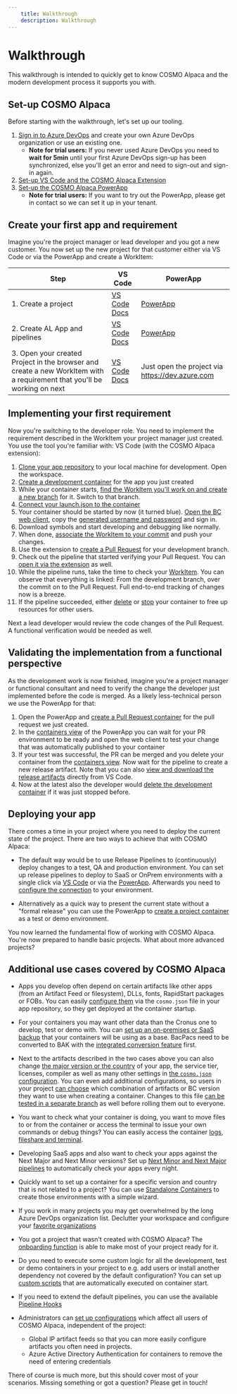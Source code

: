 ```yaml
---
    title: Walkthrough
    description: Walkthrough
---
```


# Walkthrough

This walkthrough is intended to quickly get to know COSMO Alpaca and the modern development process it supports you with.

## Set-up COSMO Alpaca

Before starting with the walkthrough, let's set up our tooling. 

1. [Sign in to Azure DevOps](https://aex.dev.azure.com/go/signup?account=true) and create your own Azure DevOps organization or use an existing one.
    - **Note for trial users:** If you never used Azure DevOps you need to **wait for 5min** until your first Azure DevOps sign-up has been synchronized, else you'll get an error and need to sign-out and sign-in again.
1. [Set-up VS Code and the COSMO Alpaca Extension](https://docs.cosmoconsult.com/de-de/cloud-service/devops-docker-selfservice/getting-started/access-and-setup-vsce.html)
1. [Set-up the COSMO Alpaca PowerApp](https://docs.cosmoconsult.com/de-de/cloud-service/devops-docker-selfservice/getting-started/access-and-setup-powerapps.html)
    - **Note for trial users:** If you want to try out the PowerApp, please get in contact so we can set it up in your tenant.

## Create your first app and requirement

Imagine you're the project manager or lead developer and you got a new customer. You now set up the new project for that customer either via VS Code or via the PowerApp and create a WorkItem:

| Step | VS Code | PowerApp |
|-|-|-|
|1. Create a project | [VS Code Docs](https://docs.cosmoconsult.com/de-de/cloud-service/devops-docker-selfservice/vsc-extension/create-project.html) | [PowerApp](https://docs.cosmoconsult.com/de-de/cloud-service/devops-docker-selfservice/powerapps/create-project.html) |
|2. Create AL App and pipelines | [VS Code Docs](https://docs.cosmoconsult.com/de-de/cloud-service/devops-docker-selfservice/vsc-extension/create-app.html) | [PowerApp](https://docs.cosmoconsult.com/de-de/cloud-service/devops-docker-selfservice/powerapps/create-app.html) 
|3. Open your created Project in the browser and create a new WorkItem with a requirement that you'll be working on next | [VS Code Docs](https://docs.cosmoconsult.com/de-de/cloud-service/devops-docker-selfservice/vsc-extension/open-stuff.html) | Just open the project via https://dev.azure.com |


## Implementing your first requirement

Now you're switching to the developer role. You need to implement the requirement described in the WorkItem your project manager just created. You use the tool you're familiar with: VS Code (with the COSMO Alpaca extension):

1. [Clone your app repository](https://docs.cosmoconsult.com/de-de/cloud-service/devops-docker-selfservice/vsc-extension/clone-repo.html) to your local machine for development. Open the workspace.
1. [Create a development container](https://docs.cosmoconsult.com/de-de/cloud-service/devops-docker-selfservice/vsc-extension/create-container.html) for the app you just created
1. While your container starts, [find the WorkItem you'll work on and create a new branch](https://docs.cosmoconsult.com/de-de/cloud-service/devops-docker-selfservice/vsc-extension/branches.html#create-a-branch-to-work-on-a-work-item) for it. Switch to that branch.
1. [Connect your launch.json to the container](https://docs.cosmoconsult.com/de-de/cloud-service/devops-docker-selfservice/vsc-extension/create-launch-json.html)
1. Your container should be started by now (it turned blue). [Open the BC web client](https://docs.cosmoconsult.com/de-de/cloud-service/devops-docker-selfservice/vsc-extension/open-container.html), copy the [generated username and password](https://docs.cosmoconsult.com/de-de/cloud-service/devops-docker-selfservice/vsc-extension/copy-user-pwd.html) and sign in.
1. Download symbols and start developing and debugging like normally. 
1. When done, [associate the WorkItem to your commit](https://docs.cosmoconsult.com/de-de/cloud-service/devops-docker-selfservice/vsc-extension/associate-wi.html#associate-a-workitem-to-a-commit) and push your changes.
1. Use the extension to [create a Pull Request](https://docs.cosmoconsult.com/de-de/cloud-service/devops-docker-selfservice/vsc-extension/branches.html#see-and-interact-with-branches) for your development branch.
1. Check out the pipeline that started verifying your Pull Request. You can [open it via the extension](https://docs.cosmoconsult.com/de-de/cloud-service/devops-docker-selfservice/vsc-extension/open-stuff.html) as well.
1. While the pipeline runs, take the time to check your [WorkItem](https://docs.cosmoconsult.com/de-de/cloud-service/devops-docker-selfservice/vsc-extension/open-stuff.html). You can observe that everything is linked: From the development branch, over the commit on to the Pull Request. Full end-to-end tracking of changes now is a breeze.
1. If the pipeline succeeded, either [delete](https://docs.cosmoconsult.com/de-de/cloud-service/devops-docker-selfservice/vsc-extension/delete-container.html) or [stop](https://docs.cosmoconsult.com/de-de/cloud-service/devops-docker-selfservice/vsc-extension/startstop-container.html) your container to free up resources for other users.

Next a lead developer would review the code changes of the Pull Request. A functional verification would be needed as well.


## Validating the implementation from a functional perspective

As the development work is now finished, imagine you're a project manager or functional consultant and need to verify the change the developer just implemented before the code is merged. As a likely less-technical person we use the PowerApp for that:

1. Open the PowerApp and [create a Pull Request container](https://docs.cosmoconsult.com/de-de/cloud-service/devops-docker-selfservice/powerapps/create-pr-test.html) for the pull request we just created.
1. In the [containers view](https://docs.cosmoconsult.com/de-de/cloud-service/devops-docker-selfservice/powerapps/manage-environments.html) of the PowerApp you can wait for your PR environment to be ready and open the web client to test your change that was automatically published to your container
1. If your test was successful, the PR can be merged and you delete your container from the [containers view](https://docs.cosmoconsult.com/de-de/cloud-service/devops-docker-selfservice/powerapps/manage-environments.html). Now wait for the pipeline to create a new release artifact. Note that you can also [view and download the release artifacts](https://docs.cosmoconsult.com/de-de/cloud-service/devops-docker-selfservice/vsc-extension/download-artifact.html) directly from VS Code.
1. Now at the latest also the developer would [delete the development container](https://docs.cosmoconsult.com/de-de/cloud-service/devops-docker-selfservice/vsc-extension/delete-container.html) if it was just stopped before.


## Deploying your app

There comes a time in your project where you need to deploy the current state of the project. There are two ways to achieve that with COSMO Alpaca:

- The default way would be to use Release Pipelines to (continuously) deploy changes to a test, QA and production environment. You can set up release pipelines to deploy to SaaS or OnPrem environments with a single click via [VS Code](https://docs.cosmoconsult.com/de-de/cloud-service/devops-docker-selfservice/vsc-extension/create-release-pipeline.html) or via the [PowerApp](https://docs.cosmoconsult.com/de-de/cloud-service/devops-docker-selfservice/powerapps/create-release-pipeline.html). Afterwards you need to [configure the connection](https://docs.cosmoconsult.com/de-de/cloud-service/devops-docker-selfservice/vsc-extension/create-release-pipeline.html#configuration) to your environment.

- Alternatively as a quick way to present the current state without a "formal release" you can use the PowerApp to [create a project container](https://docs.cosmoconsult.com/de-de/cloud-service/devops-docker-selfservice/powerapps/create-test-demo.html) as a test or demo environment.

You now learned the fundamental flow of working with COSMO Alpaca. You're now prepared to handle basic projects. What about more advanced projects?

## Additional use cases covered by COSMO Alpaca

- Apps you develop often depend on certain artifacts like other apps (from an Artifact Feed or filesystem), DLLs, fonts, RapidStart packages or FOBs. You can easily [configure them](https://docs.cosmoconsult.com/de-de/cloud-service/devops-docker-selfservice/containers/setup-artifacts.html) via the `cosmo.json` file in your app repository, so they get deployed at the container startup.

- For your containers you may want other data than the Cronus one to develop, test or demo with. You can [set up an on-premises or SaaS backup](https://docs.cosmoconsult.com/de-de/cloud-service/devops-docker-selfservice/containers/setup-bak.html) that your containers will be using as a base. BacPacs need to be converted to BAK with the [integrated conversion feature](https://docs.cosmoconsult.com/de-de/cloud-service/devops-docker-selfservice/vsc-extension/convert-bacpac-to-bak.html) first.

- Next to the artifacts described in the two cases above you can also change [the major version or the country](https://docs.cosmoconsult.com/de-de/cloud-service/devops-docker-selfservice/vsc-extension/convert-bacpac-to-bak.html) of your app, the service tier, licenses, compiler as well as many other settings in [the `cosmo.json` configuration](https://docs.cosmoconsult.com/de-de/cloud-service/devops-docker-selfservice/containers/setup-cosmo-json.html). You can even add additional configurations, so users in your project [can choose](https://docs.cosmoconsult.com/de-de/cloud-service/devops-docker-selfservice/vsc-extension/create-container.html#select-a-specific-bc-artifact-configuration-when-creating-a-new-container) which combination of artifacts or BC version they want to use when creating a container. Changes to this file [can be tested in a separate branch](https://docs.cosmoconsult.com/de-de/cloud-service/devops-docker-selfservice/vsc-extension/create-branch-container.html) as well before rolling them out to everyone.

- You want to check what your container is doing, you want to move files to or from the container or access the terminal to issue your own commands or debug things? You can easily access the container [logs, fileshare and terminal](https://docs.cosmoconsult.com/de-de/cloud-service/devops-docker-selfservice/vsc-extension/open-container.html).

- Developing SaaS apps and also want to check your apps against the Next Major and Next Minor versions? Set up [Next Minor and Next Major pipelines](https://docs.cosmoconsult.com/de-de/cloud-service/devops-docker-selfservice/pipelines/next.html) to automatically check your apps every night.

- Quickly want to set up a container for a specific version and country that is not related to a project? You can use [Standalone Containers](https://docs.cosmoconsult.com/de-de/cloud-service/devops-docker-selfservice/vsc-extension/create-ondemand-container.html) to create those environments with a simple wizard.

- If you work in many projects you may get overwhelmed by the long Azure DevOps organization list. Declutter your workspace and configure your [favorite organizations](https://docs.cosmoconsult.com/de-de/cloud-service/devops-docker-selfservice/vsc-extension/favorite-orgs.html)

- You got a project that wasn't created with COSMO Alpaca? The [onboarding function](https://docs.cosmoconsult.com/de-de/cloud-service/devops-docker-selfservice/vsc-extension/onboard-project.html) is able to make most of your project ready for it.

- Do you need to execute some custom logic for all the development, test or demo containers in your project to e.g. add users or install another dependency not covered by the default configuration? You can set up [custom scripts](https://docs.cosmoconsult.com/de-de/cloud-service/devops-docker-selfservice/containers/setup-custom-scripts.html) that are automatically executed on container start. 

- If you need to extend the default pipelines, you can use the available [Pipeline Hooks](https://docs.cosmoconsult.com/de-de/cloud-service/devops-docker-selfservice/pipelines/pipeline-variables.html#pipeline-setup-hooks)

- Administrators can [set up configurations](https://docs.cosmoconsult.com/de-de/cloud-service/devops-docker-selfservice/admin/index.html) which affect all users of COSMO Alpaca, independent of the project:
    - Global IP artifact feeds so that you can more easily configure artifacts you often need in projects.
    - Azure Active Directory Authentication for containers to remove the need of entering credentials

There of course is much more, but this should cover most of your scenarios. Missing something or got a question? Please get in touch!